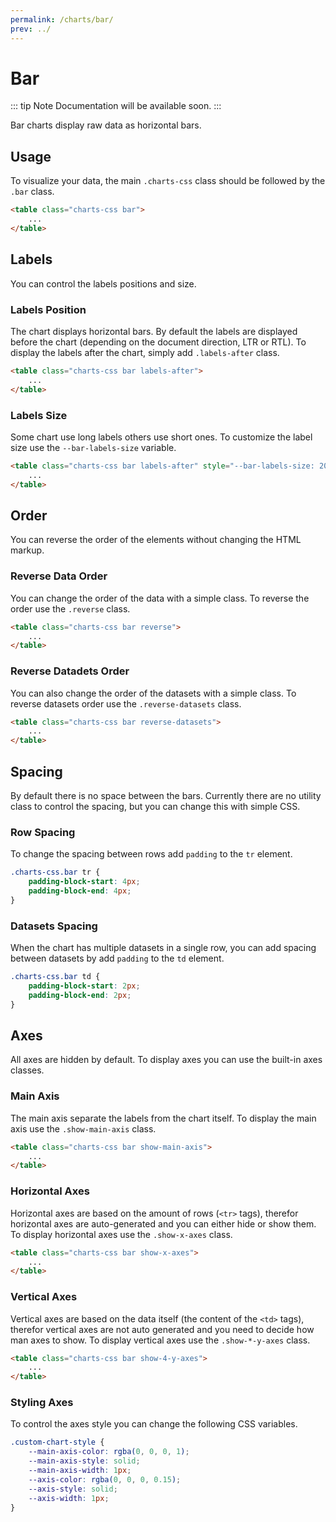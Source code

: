 ```yaml
---
permalink: /charts/bar/
prev: ../
---
```


# Bar <Badge type="tip" vertical="top" text="Beta" />

::: tip Note
Documentation will be available soon.
:::

Bar charts display raw data as horizontal bars.

## Usage

To visualize your data, the main `.charts-css` class should be followed by the `.bar` class.

```html
<table class="charts-css bar">
    ...
</table>
```

## Labels

You can control the labels positions and size.

### Labels Position

The chart displays horizontal bars. By default the labels are displayed before the chart (depending on the document direction, LTR or RTL). To display the labels after the chart, simply add `.labels-after` class.

```html
<table class="charts-css bar labels-after">
    ...
</table>
```

### Labels Size

Some chart use long labels others use short ones. To customize the label size use the `--bar-labels-size` variable.

```html
<table class="charts-css bar labels-after" style="--bar-labels-size: 200px">
    ...
</table>
```

## Order

You can reverse the order of the elements without changing the HTML markup.

### Reverse Data Order

You can change the order of the data with a simple class. To reverse the order use the `.reverse` class.

```html
<table class="charts-css bar reverse">
    ...
</table>
```

### Reverse Datadets Order

You can also change the order of the datasets with a simple class. To reverse datasets order use the `.reverse-datasets` class.

```html
<table class="charts-css bar reverse-datasets">
    ...
</table>
```

## Spacing

By default there is no space between the bars. Currently there are no utility class to control the spacing, but you can change this with simple CSS.

### Row Spacing

To change the spacing between rows add `padding` to the `tr` element.

```css
.charts-css.bar tr {
    padding-block-start: 4px;
    padding-block-end: 4px;
}
```

### Datasets Spacing

When the chart has multiple datasets in a single row, you can add spacing between datasets by add `padding` to the `td` element.

```css
.charts-css.bar td {
    padding-block-start: 2px;
    padding-block-end: 2px;
}
```

## Axes

All axes are hidden by default. To display axes you can use the built-in axes classes.

### Main Axis

The main axis separate the labels from the chart itself. To display the main axis use the `.show-main-axis` class.

```html
<table class="charts-css bar show-main-axis">
    ...
</table>
```

### Horizontal Axes

Horizontal axes are based on the amount of rows (`<tr>` tags), therefor horizontal axes are auto-generated and you can either hide or show them. To display horizontal axes use the `.show-x-axes` class.

```html
<table class="charts-css bar show-x-axes">
    ...
</table>
```

### Vertical Axes

Vertical axes are based on the data itself (the content of the `<td>` tags), therefor vertical axes are not auto generated and you need to decide how man axes to show. To display vertical axes use the `.show-*-y-axes` class.

```html
<table class="charts-css bar show-4-y-axes">
    ...
</table>
```

### Styling Axes

To control the axes style you can change the following CSS variables.

```css
.custom-chart-style {
    --main-axis-color: rgba(0, 0, 0, 1);
    --main-axis-style: solid;
    --main-axis-width: 1px;
    --axis-color: rgba(0, 0, 0, 0.15);
    --axis-style: solid;
    --axis-width: 1px;
}
```
